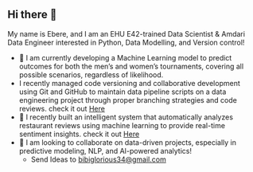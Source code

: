## Hi there 👋

My name is Ebere, and I am an EHU E42-trained Data Scientist & Amdari Data Engineer interested in Python, Data Modelling, and Version control!

- 🔭 I am currently developing a Machine Learning model to predict outcomes for both the men’s and women’s tournaments, covering all possible scenarios, regardless of likelihood.
- I recently managed code versioning and collaborative development using Git and GitHub to maintain data pipeline scripts on a data engineering project through proper branching strategies and code reviews.
  check it out [Here](https://bibiglorious.github.io/IamBibiGlorious.github.io/)
- 🌱 I recently built an intelligent system that automatically analyzes restaurant reviews using machine learning to provide real-time sentiment insights. check it out [Here](http://127.0.0.1:5500/index.html#)
- 👯 I am looking to collaborate on data-driven projects, especially in predictive modeling, NLP, and AI-powered analytics!
  - Send Ideas to bibiglorious34@gmail.com

<!--
**Bibiglorious/Bibiglorious** is a ✨ _special_ ✨ repository because its `README.md` (this file) appears on your GitHub profile.

Here are some ideas to get you started:

- 🔭 I’m currently working on ...
- 🌱 I’m currently learning ...
- 👯 I’m looking to collaborate on ...
- 🤔 I’m looking for help with ...
- 💬 Ask me about ...
- 📫 How to reach me: ...
- 😄 Pronouns: ...
- ⚡ Fun fact: ...
-->
